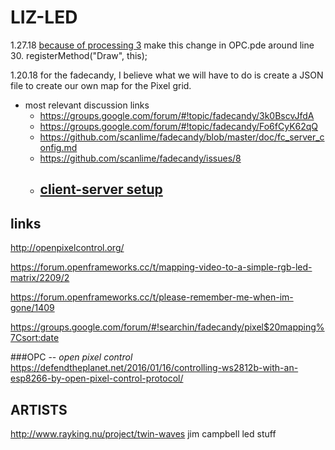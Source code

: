 # LIZ-LED
1.27.18
[because of processing 3](https://groups.google.com/forum/#!topic/fadecandy/AMPRMHGqunE) make this change in OPC.pde around line 30.
registerMethod("Draw", this);

1.20.18 for the fadecandy, I believe what we will have to do is create a JSON file to create our own map for the Pixel grid.

* most relevant discussion links
  * https://groups.google.com/forum/#!topic/fadecandy/3k0BscvJfdA
  * https://groups.google.com/forum/#!topic/fadecandy/Fo6fCyK62qQ
  * https://github.com/scanlime/fadecandy/blob/master/doc/fc_server_config.md
  * https://github.com/scanlime/fadecandy/issues/8
  * ## [client-server setup](https://en.wikipedia.org/wiki/Client%E2%80%93server_model) 

  
## links
http://openpixelcontrol.org/

https://forum.openframeworks.cc/t/mapping-video-to-a-simple-rgb-led-matrix/2209/2

https://forum.openframeworks.cc/t/please-remember-me-when-im-gone/1409

https://groups.google.com/forum/#!searchin/fadecandy/pixel$20mapping%7Csort:date

###OPC -- *open pixel control* 
https://defendtheplanet.net/2016/01/16/controlling-ws2812b-with-an-esp8266-by-open-pixel-control-protocol/


## ARTISTS
http://www.rayking.nu/project/twin-waves
jim campbell led stuff
